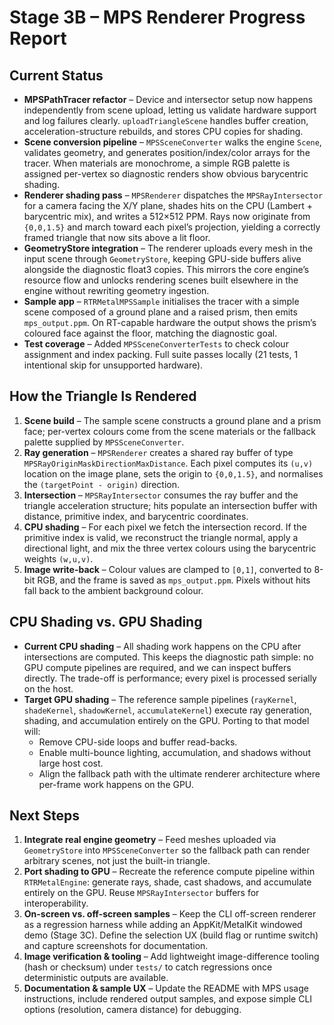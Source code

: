 # Stage 3B – MPS Renderer Progress Report

## Current Status
- **MPSPathTracer refactor** – Device and intersector setup now happens independently from scene upload, letting us validate hardware support and log failures clearly. `uploadTriangleScene` handles buffer creation, acceleration-structure rebuilds, and stores CPU copies for shading.
- **Scene conversion pipeline** – `MPSSceneConverter` walks the engine `Scene`, validates geometry, and generates position/index/color arrays for the tracer. When materials are monochrome, a simple RGB palette is assigned per-vertex so diagnostic renders show obvious barycentric shading.
- **Renderer shading pass** – `MPSRenderer` dispatches the `MPSRayIntersector` for a camera facing the X/Y plane, shades hits on the CPU (Lambert + barycentric mix), and writes a 512×512 PPM. Rays now originate from `{0,0,1.5}` and march toward each pixel’s projection, yielding a correctly framed triangle that now sits above a lit floor.
- **GeometryStore integration** – The renderer uploads every mesh in the input scene through `GeometryStore`, keeping GPU-side buffers alive alongside the diagnostic float3 copies. This mirrors the core engine’s resource flow and unlocks rendering scenes built elsewhere in the engine without rewriting geometry ingestion.
- **Sample app** – `RTRMetalMPSSample` initialises the tracer with a simple scene composed of a ground plane and a raised prism, then emits `mps_output.ppm`. On RT-capable hardware the output shows the prism’s coloured face against the floor, matching the diagnostic goal.
- **Test coverage** – Added `MPSSceneConverterTests` to check colour assignment and index packing. Full suite passes locally (21 tests, 1 intentional skip for unsupported hardware).

## How the Triangle Is Rendered
1. **Scene build** – The sample scene constructs a ground plane and a prism face; per-vertex colours come from the scene materials or the fallback palette supplied by `MPSSceneConverter`.
2. **Ray generation** – `MPSRenderer` creates a shared ray buffer of type `MPSRayOriginMaskDirectionMaxDistance`. Each pixel computes its `(u,v)` location on the image plane, sets the origin to `{0,0,1.5}`, and normalises the `(targetPoint - origin)` direction.
3. **Intersection** – `MPSRayIntersector` consumes the ray buffer and the triangle acceleration structure; hits populate an intersection buffer with distance, primitive index, and barycentric coordinates.
4. **CPU shading** – For each pixel we fetch the intersection record. If the primitive index is valid, we reconstruct the triangle normal, apply a directional light, and mix the three vertex colours using the barycentric weights `(w,u,v)`.
5. **Image write-back** – Colour values are clamped to `[0,1]`, converted to 8-bit RGB, and the frame is saved as `mps_output.ppm`. Pixels without hits fall back to the ambient background colour.

## CPU Shading vs. GPU Shading
- **Current CPU shading** – All shading work happens on the CPU after intersections are computed. This keeps the diagnostic path simple: no GPU compute pipelines are required, and we can inspect buffers directly. The trade-off is performance; every pixel is processed serially on the host.
- **Target GPU shading** – The reference sample pipelines (`rayKernel`, `shadeKernel`, `shadowKernel`, `accumulateKernel`) execute ray generation, shading, and accumulation entirely on the GPU. Porting to that model will:
  - Remove CPU-side loops and buffer read-backs.
  - Enable multi-bounce lighting, accumulation, and shadows without large host cost.
  - Align the fallback path with the ultimate renderer architecture where per-frame work happens on the GPU.

## Next Steps
1. **Integrate real engine geometry** – Feed meshes uploaded via `GeometryStore` into `MPSSceneConverter` so the fallback path can render arbitrary scenes, not just the built-in triangle.
2. **Port shading to GPU** – Recreate the reference compute pipeline within `RTRMetalEngine`: generate rays, shade, cast shadows, and accumulate entirely on the GPU. Reuse `MPSRayIntersector` buffers for interoperability.
3. **On-screen vs. off-screen samples** – Keep the CLI off-screen renderer as a regression harness while adding an AppKit/MetalKit windowed demo (Stage 3C). Define the selection UX (build flag or runtime switch) and capture screenshots for documentation.
4. **Image verification & tooling** – Add lightweight image-difference tooling (hash or checksum) under `tests/` to catch regressions once deterministic outputs are available.
5. **Documentation & sample UX** – Update the README with MPS usage instructions, include rendered output samples, and expose simple CLI options (resolution, camera distance) for debugging.
